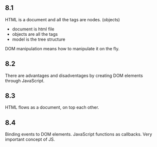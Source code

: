 ## 8.1 

HTML is a document and all the tags are nodes. (objects)
* document is html file
* objects are all the tags
* model is the tree structure

DOM manipulation means how to manipulate it on the fly.

## 8.2
There are advantages and disadventages by creating DOM elements through JavaScript.

## 8.3
HTML flows as a document, on top each other.

## 8.4
Binding events to DOM elements. JavaScript functions as callbacks. Very important concept of JS.
